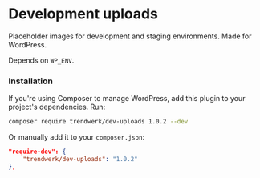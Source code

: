 Development uploads
===========

Placeholder images for development and staging environments. Made for WordPress.

Depends on `WP_ENV`.

### Installation
If you're using Composer to manage WordPress, add this plugin to your project's dependencies. Run:
```sh
composer require trendwerk/dev-uploads 1.0.2 --dev
```

Or manually add it to your `composer.json`:
```json
"require-dev": {
	"trendwerk/dev-uploads": "1.0.2"
},
```
